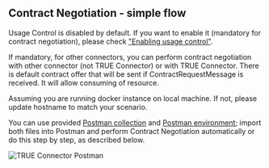 ## Contract Negotiation - simple flow <a href="#contractnegotiation" id="contractnegotiation"></a>

Usage Control is disabled by default. If you want to enable it (mandatory for contract negotiation), please check ["Enabling usage control"](usagecontrol.md).

If mandatory, for other connectors, you can perform contract negotiation with other connector (not TRUE Connector) or with TRUE Connector. There is default contract offer that will be sent if ContractRequestMessage is received. It will allow consuming of resource.

Assuming you are running docker instance on local machine. If not, please update hostname to match your scenario.

You can use provided [Postman collection](TRUEConnector.postman\_collection.json) and [Postman environment](../TRUEConnector\_enviroment.postman\_environment.json); import both files into Postman and perform Contract Negotiation automatically or do this step by step, as described below.

![TRUE Connector Postman](../TRUEConnector\_Postman.jpg)